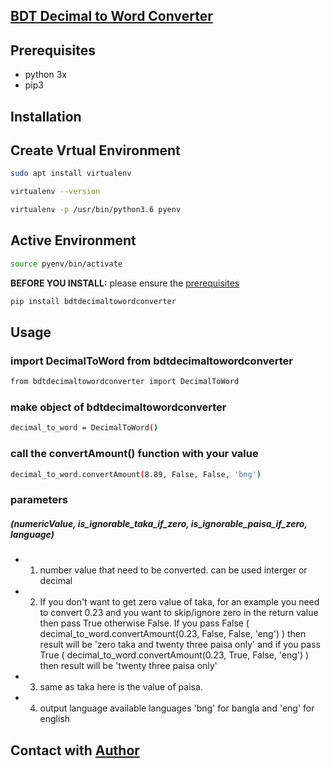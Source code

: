 
## [BDT Decimal to Word Converter](https://pypi.org/project/bdtdecimaltowordconverter/)

## Prerequisites

* python 3x
* pip3

## Installation
## Create Vrtual Environment
```bash
sudo apt install virtualenv
```
```bash
virtualenv --version	
```
```bash
virtualenv -p /usr/bin/python3.6 pyenv
```
## Active Environment
```bash
source pyenv/bin/activate 
```

**BEFORE YOU INSTALL:** please ensure the [prerequisites](#prerequisites)
```bash
pip install bdtdecimaltowordconverter
```

## Usage

### import DecimalToWord from bdtdecimaltowordconverter

```bash
from bdtdecimaltowordconverter import DecimalToWord

```

### make object of bdtdecimaltowordconverter

```bash
decimal_to_word = DecimalToWord()
```
### call the convertAmount() function with your value
```bash
decimal_to_word.convertAmount(8.89, False, False, 'bng')
```

### parameters
##### (numericValue, is_ignorable_taka_if_zero, is_ignorable_paisa_if_zero, language)

* 1. number value that need to be converted. can be used interger or decimal
* 2. If you don't want to get zero value of taka, for an example you need to convert 0.23 and you want to skip/ignore zero in the return value then pass True otherwise False. If you pass False ( decimal_to_word.convertAmount(0.23, False, False, 'eng') ) then result will be 'zero taka and twenty three paisa only' and if you pass True ( decimal_to_word.convertAmount(0.23, True, False, 'eng') ) then result will be 'twenty three paisa only'
* 3. same as taka here is the value of paisa.
* 4. output language available languages
	'bng' for bangla and 'eng' for english


## Contact with [Author](https://www.fb.com/mahfuzcmt)
